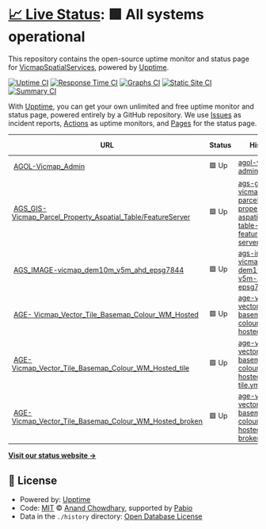 # [📈 Live Status](https://VicmapSpatialServices.github.io/vicmap-upptime): <!--live status--> **🟩 All systems operational**

This repository contains the open-source uptime monitor and status page for [VicmapSpatialServices](https://VicmapSpatialServices.github.io/vicmap-upptime), powered by [Upptime](https://github.com/upptime/upptime).

[![Uptime CI](https://github.com/VicmapSpatialServices/vicmap-upptime/workflows/Uptime%20CI/badge.svg)](https://github.com/VicmapSpatialServices/vicmap-upptime/actions?query=workflow%3A%22Uptime+CI%22)
[![Response Time CI](https://github.com/VicmapSpatialServices/vicmap-upptime/workflows/Response%20Time%20CI/badge.svg)](https://github.com/VicmapSpatialServices/vicmap-upptime/actions?query=workflow%3A%22Response+Time+CI%22)
[![Graphs CI](https://github.com/VicmapSpatialServices/vicmap-upptime/workflows/Graphs%20CI/badge.svg)](https://github.com/VicmapSpatialServices/vicmap-upptime/actions?query=workflow%3A%22Graphs+CI%22)
[![Static Site CI](https://github.com/VicmapSpatialServices/vicmap-upptime/workflows/Static%20Site%20CI/badge.svg)](https://github.com/VicmapSpatialServices/vicmap-upptime/actions?query=workflow%3A%22Static+Site+CI%22)
[![Summary CI](https://github.com/VicmapSpatialServices/vicmap-upptime/workflows/Summary%20CI/badge.svg)](https://github.com/VicmapSpatialServices/vicmap-upptime/actions?query=workflow%3A%22Summary+CI%22)

With [Upptime](https://upptime.js.org), you can get your own unlimited and free uptime monitor and status page, powered entirely by a GitHub repository. We use [Issues](https://github.com/VicmapSpatialServices/vicmap-upptime/issues) as incident reports, [Actions](https://github.com/VicmapSpatialServices/vicmap-upptime/actions) as uptime monitors, and [Pages](https://VicmapSpatialServices.github.io/vicmap-upptime) for the status page.

<!--start: status pages-->
<!-- This summary is generated by Upptime (https://github.com/upptime/upptime) -->
<!-- Do not edit this manually, your changes will be overwritten -->
<!-- prettier-ignore -->
| URL | Status | History | Response Time | Uptime |
| --- | ------ | ------- | ------------- | ------ |
| <img alt="" src="https://icons.duckduckgo.com/ip3/services6.arcgis.com.ico" height="13"> [AGOL-Vicmap_Admin](https://services6.arcgis.com/GB33F62SbDxJjwEL/ArcGIS/rest/services/Vicmap_Admin/FeatureServer/0/query?where=1%3D1&resultRecordCount=1&sqlFormat=none&f=pjson) | 🟩 Up | [agol-vicmap-admin.yml](https://github.com/Niko361/upptime-test/commits/HEAD/history/agol-vicmap-admin.yml) | <details><summary><img alt="Response time graph" src="./graphs/agol-vicmap-admin/response-time-week.png" height="20"> 197ms</summary><br><a href="https://Niko361.github.io/upptime-test/history/agol-vicmap-admin"><img alt="Response time 197" src="https://img.shields.io/endpoint?url=https%3A%2F%2Fraw.githubusercontent.com%2FNiko361%2Fupptime-test%2FHEAD%2Fapi%2Fagol-vicmap-admin%2Fresponse-time.json"></a><br><a href="https://Niko361.github.io/upptime-test/history/agol-vicmap-admin"><img alt="24-hour response time 197" src="https://img.shields.io/endpoint?url=https%3A%2F%2Fraw.githubusercontent.com%2FNiko361%2Fupptime-test%2FHEAD%2Fapi%2Fagol-vicmap-admin%2Fresponse-time-day.json"></a><br><a href="https://Niko361.github.io/upptime-test/history/agol-vicmap-admin"><img alt="7-day response time 197" src="https://img.shields.io/endpoint?url=https%3A%2F%2Fraw.githubusercontent.com%2FNiko361%2Fupptime-test%2FHEAD%2Fapi%2Fagol-vicmap-admin%2Fresponse-time-week.json"></a><br><a href="https://Niko361.github.io/upptime-test/history/agol-vicmap-admin"><img alt="30-day response time 197" src="https://img.shields.io/endpoint?url=https%3A%2F%2Fraw.githubusercontent.com%2FNiko361%2Fupptime-test%2FHEAD%2Fapi%2Fagol-vicmap-admin%2Fresponse-time-month.json"></a><br><a href="https://Niko361.github.io/upptime-test/history/agol-vicmap-admin"><img alt="1-year response time 197" src="https://img.shields.io/endpoint?url=https%3A%2F%2Fraw.githubusercontent.com%2FNiko361%2Fupptime-test%2FHEAD%2Fapi%2Fagol-vicmap-admin%2Fresponse-time-year.json"></a></details> | <details><summary><a href="https://Niko361.github.io/upptime-test/history/agol-vicmap-admin">100.00%</a></summary><a href="https://Niko361.github.io/upptime-test/history/agol-vicmap-admin"><img alt="All-time uptime 100.00%" src="https://img.shields.io/endpoint?url=https%3A%2F%2Fraw.githubusercontent.com%2FNiko361%2Fupptime-test%2FHEAD%2Fapi%2Fagol-vicmap-admin%2Fuptime.json"></a><br><a href="https://Niko361.github.io/upptime-test/history/agol-vicmap-admin"><img alt="24-hour uptime 100.00%" src="https://img.shields.io/endpoint?url=https%3A%2F%2Fraw.githubusercontent.com%2FNiko361%2Fupptime-test%2FHEAD%2Fapi%2Fagol-vicmap-admin%2Fuptime-day.json"></a><br><a href="https://Niko361.github.io/upptime-test/history/agol-vicmap-admin"><img alt="7-day uptime 100.00%" src="https://img.shields.io/endpoint?url=https%3A%2F%2Fraw.githubusercontent.com%2FNiko361%2Fupptime-test%2FHEAD%2Fapi%2Fagol-vicmap-admin%2Fuptime-week.json"></a><br><a href="https://Niko361.github.io/upptime-test/history/agol-vicmap-admin"><img alt="30-day uptime 100.00%" src="https://img.shields.io/endpoint?url=https%3A%2F%2Fraw.githubusercontent.com%2FNiko361%2Fupptime-test%2FHEAD%2Fapi%2Fagol-vicmap-admin%2Fuptime-month.json"></a><br><a href="https://Niko361.github.io/upptime-test/history/agol-vicmap-admin"><img alt="1-year uptime 100.00%" src="https://img.shields.io/endpoint?url=https%3A%2F%2Fraw.githubusercontent.com%2FNiko361%2Fupptime-test%2FHEAD%2Fapi%2Fagol-vicmap-admin%2Fuptime-year.json"></a></details>
| <img alt="" src="https://icons.duckduckgo.com/ip3/vicmap.land.vic.gov.au.ico" height="13"> [AGS_GIS- Vicmap_Parcel_Property_Aspatial_Table/FeatureServer](https://vicmap.land.vic.gov.au/agsgis/rest/services/vicmap/Vicmap_Parcel_Property_Aspatial_Table/FeatureServer/0/query?where=1%3D1&resultRecordCount=1&f=pjson) | 🟩 Up | [ags-gis-vicmap-parcel-property-aspatial-table-feature-server.yml](https://github.com/Niko361/upptime-test/commits/HEAD/history/ags-gis-vicmap-parcel-property-aspatial-table-feature-server.yml) | <details><summary><img alt="Response time graph" src="./graphs/ags-gis-vicmap-parcel-property-aspatial-table-feature-server/response-time-week.png" height="20"> 808ms</summary><br><a href="https://Niko361.github.io/upptime-test/history/ags-gis-vicmap-parcel-property-aspatial-table-feature-server"><img alt="Response time 808" src="https://img.shields.io/endpoint?url=https%3A%2F%2Fraw.githubusercontent.com%2FNiko361%2Fupptime-test%2FHEAD%2Fapi%2Fags-gis-vicmap-parcel-property-aspatial-table-feature-server%2Fresponse-time.json"></a><br><a href="https://Niko361.github.io/upptime-test/history/ags-gis-vicmap-parcel-property-aspatial-table-feature-server"><img alt="24-hour response time 808" src="https://img.shields.io/endpoint?url=https%3A%2F%2Fraw.githubusercontent.com%2FNiko361%2Fupptime-test%2FHEAD%2Fapi%2Fags-gis-vicmap-parcel-property-aspatial-table-feature-server%2Fresponse-time-day.json"></a><br><a href="https://Niko361.github.io/upptime-test/history/ags-gis-vicmap-parcel-property-aspatial-table-feature-server"><img alt="7-day response time 808" src="https://img.shields.io/endpoint?url=https%3A%2F%2Fraw.githubusercontent.com%2FNiko361%2Fupptime-test%2FHEAD%2Fapi%2Fags-gis-vicmap-parcel-property-aspatial-table-feature-server%2Fresponse-time-week.json"></a><br><a href="https://Niko361.github.io/upptime-test/history/ags-gis-vicmap-parcel-property-aspatial-table-feature-server"><img alt="30-day response time 808" src="https://img.shields.io/endpoint?url=https%3A%2F%2Fraw.githubusercontent.com%2FNiko361%2Fupptime-test%2FHEAD%2Fapi%2Fags-gis-vicmap-parcel-property-aspatial-table-feature-server%2Fresponse-time-month.json"></a><br><a href="https://Niko361.github.io/upptime-test/history/ags-gis-vicmap-parcel-property-aspatial-table-feature-server"><img alt="1-year response time 808" src="https://img.shields.io/endpoint?url=https%3A%2F%2Fraw.githubusercontent.com%2FNiko361%2Fupptime-test%2FHEAD%2Fapi%2Fags-gis-vicmap-parcel-property-aspatial-table-feature-server%2Fresponse-time-year.json"></a></details> | <details><summary><a href="https://Niko361.github.io/upptime-test/history/ags-gis-vicmap-parcel-property-aspatial-table-feature-server">100.00%</a></summary><a href="https://Niko361.github.io/upptime-test/history/ags-gis-vicmap-parcel-property-aspatial-table-feature-server"><img alt="All-time uptime 100.00%" src="https://img.shields.io/endpoint?url=https%3A%2F%2Fraw.githubusercontent.com%2FNiko361%2Fupptime-test%2FHEAD%2Fapi%2Fags-gis-vicmap-parcel-property-aspatial-table-feature-server%2Fuptime.json"></a><br><a href="https://Niko361.github.io/upptime-test/history/ags-gis-vicmap-parcel-property-aspatial-table-feature-server"><img alt="24-hour uptime 100.00%" src="https://img.shields.io/endpoint?url=https%3A%2F%2Fraw.githubusercontent.com%2FNiko361%2Fupptime-test%2FHEAD%2Fapi%2Fags-gis-vicmap-parcel-property-aspatial-table-feature-server%2Fuptime-day.json"></a><br><a href="https://Niko361.github.io/upptime-test/history/ags-gis-vicmap-parcel-property-aspatial-table-feature-server"><img alt="7-day uptime 100.00%" src="https://img.shields.io/endpoint?url=https%3A%2F%2Fraw.githubusercontent.com%2FNiko361%2Fupptime-test%2FHEAD%2Fapi%2Fags-gis-vicmap-parcel-property-aspatial-table-feature-server%2Fuptime-week.json"></a><br><a href="https://Niko361.github.io/upptime-test/history/ags-gis-vicmap-parcel-property-aspatial-table-feature-server"><img alt="30-day uptime 100.00%" src="https://img.shields.io/endpoint?url=https%3A%2F%2Fraw.githubusercontent.com%2FNiko361%2Fupptime-test%2FHEAD%2Fapi%2Fags-gis-vicmap-parcel-property-aspatial-table-feature-server%2Fuptime-month.json"></a><br><a href="https://Niko361.github.io/upptime-test/history/ags-gis-vicmap-parcel-property-aspatial-table-feature-server"><img alt="1-year uptime 100.00%" src="https://img.shields.io/endpoint?url=https%3A%2F%2Fraw.githubusercontent.com%2FNiko361%2Fupptime-test%2FHEAD%2Fapi%2Fags-gis-vicmap-parcel-property-aspatial-table-feature-server%2Fuptime-year.json"></a></details>
| <img alt="" src="https://icons.duckduckgo.com/ip3/vicmap.land.vic.gov.au.ico" height="13"> [AGS_IMAGE-vicmap_dem10m_v5m_ahd_epsg7844](https://vicmap.land.vic.gov.au/agsimage/rest/services/elevation/vicmap_dem10m_v5m_ahd_epsg7844/ImageServer/query?where=1%3D1&resultRecordCount=1&f=pjson) | 🟩 Up | [ags-image-vicmap-dem10m-v5m-ahd-epsg7844.yml](https://github.com/Niko361/upptime-test/commits/HEAD/history/ags-image-vicmap-dem10m-v5m-ahd-epsg7844.yml) | <details><summary><img alt="Response time graph" src="./graphs/ags-image-vicmap-dem10m-v5m-ahd-epsg7844/response-time-week.png" height="20"> 203ms</summary><br><a href="https://Niko361.github.io/upptime-test/history/ags-image-vicmap-dem10m-v5m-ahd-epsg7844"><img alt="Response time 203" src="https://img.shields.io/endpoint?url=https%3A%2F%2Fraw.githubusercontent.com%2FNiko361%2Fupptime-test%2FHEAD%2Fapi%2Fags-image-vicmap-dem10m-v5m-ahd-epsg7844%2Fresponse-time.json"></a><br><a href="https://Niko361.github.io/upptime-test/history/ags-image-vicmap-dem10m-v5m-ahd-epsg7844"><img alt="24-hour response time 203" src="https://img.shields.io/endpoint?url=https%3A%2F%2Fraw.githubusercontent.com%2FNiko361%2Fupptime-test%2FHEAD%2Fapi%2Fags-image-vicmap-dem10m-v5m-ahd-epsg7844%2Fresponse-time-day.json"></a><br><a href="https://Niko361.github.io/upptime-test/history/ags-image-vicmap-dem10m-v5m-ahd-epsg7844"><img alt="7-day response time 203" src="https://img.shields.io/endpoint?url=https%3A%2F%2Fraw.githubusercontent.com%2FNiko361%2Fupptime-test%2FHEAD%2Fapi%2Fags-image-vicmap-dem10m-v5m-ahd-epsg7844%2Fresponse-time-week.json"></a><br><a href="https://Niko361.github.io/upptime-test/history/ags-image-vicmap-dem10m-v5m-ahd-epsg7844"><img alt="30-day response time 203" src="https://img.shields.io/endpoint?url=https%3A%2F%2Fraw.githubusercontent.com%2FNiko361%2Fupptime-test%2FHEAD%2Fapi%2Fags-image-vicmap-dem10m-v5m-ahd-epsg7844%2Fresponse-time-month.json"></a><br><a href="https://Niko361.github.io/upptime-test/history/ags-image-vicmap-dem10m-v5m-ahd-epsg7844"><img alt="1-year response time 203" src="https://img.shields.io/endpoint?url=https%3A%2F%2Fraw.githubusercontent.com%2FNiko361%2Fupptime-test%2FHEAD%2Fapi%2Fags-image-vicmap-dem10m-v5m-ahd-epsg7844%2Fresponse-time-year.json"></a></details> | <details><summary><a href="https://Niko361.github.io/upptime-test/history/ags-image-vicmap-dem10m-v5m-ahd-epsg7844">100.00%</a></summary><a href="https://Niko361.github.io/upptime-test/history/ags-image-vicmap-dem10m-v5m-ahd-epsg7844"><img alt="All-time uptime 100.00%" src="https://img.shields.io/endpoint?url=https%3A%2F%2Fraw.githubusercontent.com%2FNiko361%2Fupptime-test%2FHEAD%2Fapi%2Fags-image-vicmap-dem10m-v5m-ahd-epsg7844%2Fuptime.json"></a><br><a href="https://Niko361.github.io/upptime-test/history/ags-image-vicmap-dem10m-v5m-ahd-epsg7844"><img alt="24-hour uptime 100.00%" src="https://img.shields.io/endpoint?url=https%3A%2F%2Fraw.githubusercontent.com%2FNiko361%2Fupptime-test%2FHEAD%2Fapi%2Fags-image-vicmap-dem10m-v5m-ahd-epsg7844%2Fuptime-day.json"></a><br><a href="https://Niko361.github.io/upptime-test/history/ags-image-vicmap-dem10m-v5m-ahd-epsg7844"><img alt="7-day uptime 100.00%" src="https://img.shields.io/endpoint?url=https%3A%2F%2Fraw.githubusercontent.com%2FNiko361%2Fupptime-test%2FHEAD%2Fapi%2Fags-image-vicmap-dem10m-v5m-ahd-epsg7844%2Fuptime-week.json"></a><br><a href="https://Niko361.github.io/upptime-test/history/ags-image-vicmap-dem10m-v5m-ahd-epsg7844"><img alt="30-day uptime 100.00%" src="https://img.shields.io/endpoint?url=https%3A%2F%2Fraw.githubusercontent.com%2FNiko361%2Fupptime-test%2FHEAD%2Fapi%2Fags-image-vicmap-dem10m-v5m-ahd-epsg7844%2Fuptime-month.json"></a><br><a href="https://Niko361.github.io/upptime-test/history/ags-image-vicmap-dem10m-v5m-ahd-epsg7844"><img alt="1-year uptime 100.00%" src="https://img.shields.io/endpoint?url=https%3A%2F%2Fraw.githubusercontent.com%2FNiko361%2Fupptime-test%2FHEAD%2Fapi%2Fags-image-vicmap-dem10m-v5m-ahd-epsg7844%2Fuptime-year.json"></a></details>
| <img alt="" src="https://icons.duckduckgo.com/ip3/vicmap.land.vic.gov.au.ico" height="13"> [AGE- Vicmap_Vector_Tile_Basemap_Colour_WM_Hosted](https://vicmap.land.vic.gov.au/hosting/rest/services/Hosted/Vicmap_Vector_Tile_Basemap_Colour_WM_Hosted/VectorTileServer) | 🟩 Up | [age-vicmap-vector-tile-basemap-colour-wm-hosted.yml](https://github.com/Niko361/upptime-test/commits/HEAD/history/age-vicmap-vector-tile-basemap-colour-wm-hosted.yml) | <details><summary><img alt="Response time graph" src="./graphs/age-vicmap-vector-tile-basemap-colour-wm-hosted/response-time-week.png" height="20"> 333ms</summary><br><a href="https://Niko361.github.io/upptime-test/history/age-vicmap-vector-tile-basemap-colour-wm-hosted"><img alt="Response time 333" src="https://img.shields.io/endpoint?url=https%3A%2F%2Fraw.githubusercontent.com%2FNiko361%2Fupptime-test%2FHEAD%2Fapi%2Fage-vicmap-vector-tile-basemap-colour-wm-hosted%2Fresponse-time.json"></a><br><a href="https://Niko361.github.io/upptime-test/history/age-vicmap-vector-tile-basemap-colour-wm-hosted"><img alt="24-hour response time 333" src="https://img.shields.io/endpoint?url=https%3A%2F%2Fraw.githubusercontent.com%2FNiko361%2Fupptime-test%2FHEAD%2Fapi%2Fage-vicmap-vector-tile-basemap-colour-wm-hosted%2Fresponse-time-day.json"></a><br><a href="https://Niko361.github.io/upptime-test/history/age-vicmap-vector-tile-basemap-colour-wm-hosted"><img alt="7-day response time 333" src="https://img.shields.io/endpoint?url=https%3A%2F%2Fraw.githubusercontent.com%2FNiko361%2Fupptime-test%2FHEAD%2Fapi%2Fage-vicmap-vector-tile-basemap-colour-wm-hosted%2Fresponse-time-week.json"></a><br><a href="https://Niko361.github.io/upptime-test/history/age-vicmap-vector-tile-basemap-colour-wm-hosted"><img alt="30-day response time 333" src="https://img.shields.io/endpoint?url=https%3A%2F%2Fraw.githubusercontent.com%2FNiko361%2Fupptime-test%2FHEAD%2Fapi%2Fage-vicmap-vector-tile-basemap-colour-wm-hosted%2Fresponse-time-month.json"></a><br><a href="https://Niko361.github.io/upptime-test/history/age-vicmap-vector-tile-basemap-colour-wm-hosted"><img alt="1-year response time 333" src="https://img.shields.io/endpoint?url=https%3A%2F%2Fraw.githubusercontent.com%2FNiko361%2Fupptime-test%2FHEAD%2Fapi%2Fage-vicmap-vector-tile-basemap-colour-wm-hosted%2Fresponse-time-year.json"></a></details> | <details><summary><a href="https://Niko361.github.io/upptime-test/history/age-vicmap-vector-tile-basemap-colour-wm-hosted">100.00%</a></summary><a href="https://Niko361.github.io/upptime-test/history/age-vicmap-vector-tile-basemap-colour-wm-hosted"><img alt="All-time uptime 100.00%" src="https://img.shields.io/endpoint?url=https%3A%2F%2Fraw.githubusercontent.com%2FNiko361%2Fupptime-test%2FHEAD%2Fapi%2Fage-vicmap-vector-tile-basemap-colour-wm-hosted%2Fuptime.json"></a><br><a href="https://Niko361.github.io/upptime-test/history/age-vicmap-vector-tile-basemap-colour-wm-hosted"><img alt="24-hour uptime 100.00%" src="https://img.shields.io/endpoint?url=https%3A%2F%2Fraw.githubusercontent.com%2FNiko361%2Fupptime-test%2FHEAD%2Fapi%2Fage-vicmap-vector-tile-basemap-colour-wm-hosted%2Fuptime-day.json"></a><br><a href="https://Niko361.github.io/upptime-test/history/age-vicmap-vector-tile-basemap-colour-wm-hosted"><img alt="7-day uptime 100.00%" src="https://img.shields.io/endpoint?url=https%3A%2F%2Fraw.githubusercontent.com%2FNiko361%2Fupptime-test%2FHEAD%2Fapi%2Fage-vicmap-vector-tile-basemap-colour-wm-hosted%2Fuptime-week.json"></a><br><a href="https://Niko361.github.io/upptime-test/history/age-vicmap-vector-tile-basemap-colour-wm-hosted"><img alt="30-day uptime 100.00%" src="https://img.shields.io/endpoint?url=https%3A%2F%2Fraw.githubusercontent.com%2FNiko361%2Fupptime-test%2FHEAD%2Fapi%2Fage-vicmap-vector-tile-basemap-colour-wm-hosted%2Fuptime-month.json"></a><br><a href="https://Niko361.github.io/upptime-test/history/age-vicmap-vector-tile-basemap-colour-wm-hosted"><img alt="1-year uptime 100.00%" src="https://img.shields.io/endpoint?url=https%3A%2F%2Fraw.githubusercontent.com%2FNiko361%2Fupptime-test%2FHEAD%2Fapi%2Fage-vicmap-vector-tile-basemap-colour-wm-hosted%2Fuptime-year.json"></a></details>
| <img alt="" src="https://icons.duckduckgo.com/ip3/vicmap.land.vic.gov.au.ico" height="13"> [AGE- Vicmap_Vector_Tile_Basemap_Colour_WM_Hosted_tile](https://vicmap.land.vic.gov.au/hosting/rest/services/Hosted/Vicmap_Vector_Tile_Basemap_Colour_WM_Hosted/VectorTileServer/tile/0/0/0.pbf) | 🟩 Up | [age-vicmap-vector-tile-basemap-colour-wm-hosted-tile.yml](https://github.com/Niko361/upptime-test/commits/HEAD/history/age-vicmap-vector-tile-basemap-colour-wm-hosted-tile.yml) | <details><summary><img alt="Response time graph" src="./graphs/age-vicmap-vector-tile-basemap-colour-wm-hosted-tile/response-time-week.png" height="20"> 198ms</summary><br><a href="https://Niko361.github.io/upptime-test/history/age-vicmap-vector-tile-basemap-colour-wm-hosted-tile"><img alt="Response time 198" src="https://img.shields.io/endpoint?url=https%3A%2F%2Fraw.githubusercontent.com%2FNiko361%2Fupptime-test%2FHEAD%2Fapi%2Fage-vicmap-vector-tile-basemap-colour-wm-hosted-tile%2Fresponse-time.json"></a><br><a href="https://Niko361.github.io/upptime-test/history/age-vicmap-vector-tile-basemap-colour-wm-hosted-tile"><img alt="24-hour response time 198" src="https://img.shields.io/endpoint?url=https%3A%2F%2Fraw.githubusercontent.com%2FNiko361%2Fupptime-test%2FHEAD%2Fapi%2Fage-vicmap-vector-tile-basemap-colour-wm-hosted-tile%2Fresponse-time-day.json"></a><br><a href="https://Niko361.github.io/upptime-test/history/age-vicmap-vector-tile-basemap-colour-wm-hosted-tile"><img alt="7-day response time 198" src="https://img.shields.io/endpoint?url=https%3A%2F%2Fraw.githubusercontent.com%2FNiko361%2Fupptime-test%2FHEAD%2Fapi%2Fage-vicmap-vector-tile-basemap-colour-wm-hosted-tile%2Fresponse-time-week.json"></a><br><a href="https://Niko361.github.io/upptime-test/history/age-vicmap-vector-tile-basemap-colour-wm-hosted-tile"><img alt="30-day response time 198" src="https://img.shields.io/endpoint?url=https%3A%2F%2Fraw.githubusercontent.com%2FNiko361%2Fupptime-test%2FHEAD%2Fapi%2Fage-vicmap-vector-tile-basemap-colour-wm-hosted-tile%2Fresponse-time-month.json"></a><br><a href="https://Niko361.github.io/upptime-test/history/age-vicmap-vector-tile-basemap-colour-wm-hosted-tile"><img alt="1-year response time 198" src="https://img.shields.io/endpoint?url=https%3A%2F%2Fraw.githubusercontent.com%2FNiko361%2Fupptime-test%2FHEAD%2Fapi%2Fage-vicmap-vector-tile-basemap-colour-wm-hosted-tile%2Fresponse-time-year.json"></a></details> | <details><summary><a href="https://Niko361.github.io/upptime-test/history/age-vicmap-vector-tile-basemap-colour-wm-hosted-tile">100.00%</a></summary><a href="https://Niko361.github.io/upptime-test/history/age-vicmap-vector-tile-basemap-colour-wm-hosted-tile"><img alt="All-time uptime 100.00%" src="https://img.shields.io/endpoint?url=https%3A%2F%2Fraw.githubusercontent.com%2FNiko361%2Fupptime-test%2FHEAD%2Fapi%2Fage-vicmap-vector-tile-basemap-colour-wm-hosted-tile%2Fuptime.json"></a><br><a href="https://Niko361.github.io/upptime-test/history/age-vicmap-vector-tile-basemap-colour-wm-hosted-tile"><img alt="24-hour uptime 100.00%" src="https://img.shields.io/endpoint?url=https%3A%2F%2Fraw.githubusercontent.com%2FNiko361%2Fupptime-test%2FHEAD%2Fapi%2Fage-vicmap-vector-tile-basemap-colour-wm-hosted-tile%2Fuptime-day.json"></a><br><a href="https://Niko361.github.io/upptime-test/history/age-vicmap-vector-tile-basemap-colour-wm-hosted-tile"><img alt="7-day uptime 100.00%" src="https://img.shields.io/endpoint?url=https%3A%2F%2Fraw.githubusercontent.com%2FNiko361%2Fupptime-test%2FHEAD%2Fapi%2Fage-vicmap-vector-tile-basemap-colour-wm-hosted-tile%2Fuptime-week.json"></a><br><a href="https://Niko361.github.io/upptime-test/history/age-vicmap-vector-tile-basemap-colour-wm-hosted-tile"><img alt="30-day uptime 100.00%" src="https://img.shields.io/endpoint?url=https%3A%2F%2Fraw.githubusercontent.com%2FNiko361%2Fupptime-test%2FHEAD%2Fapi%2Fage-vicmap-vector-tile-basemap-colour-wm-hosted-tile%2Fuptime-month.json"></a><br><a href="https://Niko361.github.io/upptime-test/history/age-vicmap-vector-tile-basemap-colour-wm-hosted-tile"><img alt="1-year uptime 100.00%" src="https://img.shields.io/endpoint?url=https%3A%2F%2Fraw.githubusercontent.com%2FNiko361%2Fupptime-test%2FHEAD%2Fapi%2Fage-vicmap-vector-tile-basemap-colour-wm-hosted-tile%2Fuptime-year.json"></a></details>
| <img alt="" src="https://icons.duckduckgo.com/ip3/vicmap.land.vic.gov.au.ico" height="13"> [AGE- Vicmap_Vector_Tile_Basemap_Colour_WM_Hosted_broken](https://vicmap.land.vic.gov.au/hosting/rest/services/Hosted/Vicmap_Vector_Tile_Basemap_Colour_WM_Hosted_broken/VectorTileServer) | 🟩 Up | [age-vicmap-vector-tile-basemap-colour-wm-hosted-broken.yml](https://github.com/Niko361/upptime-test/commits/HEAD/history/age-vicmap-vector-tile-basemap-colour-wm-hosted-broken.yml) | <details><summary><img alt="Response time graph" src="./graphs/age-vicmap-vector-tile-basemap-colour-wm-hosted-broken/response-time-week.png" height="20"> 455ms</summary><br><a href="https://Niko361.github.io/upptime-test/history/age-vicmap-vector-tile-basemap-colour-wm-hosted-broken"><img alt="Response time 455" src="https://img.shields.io/endpoint?url=https%3A%2F%2Fraw.githubusercontent.com%2FNiko361%2Fupptime-test%2FHEAD%2Fapi%2Fage-vicmap-vector-tile-basemap-colour-wm-hosted-broken%2Fresponse-time.json"></a><br><a href="https://Niko361.github.io/upptime-test/history/age-vicmap-vector-tile-basemap-colour-wm-hosted-broken"><img alt="24-hour response time 455" src="https://img.shields.io/endpoint?url=https%3A%2F%2Fraw.githubusercontent.com%2FNiko361%2Fupptime-test%2FHEAD%2Fapi%2Fage-vicmap-vector-tile-basemap-colour-wm-hosted-broken%2Fresponse-time-day.json"></a><br><a href="https://Niko361.github.io/upptime-test/history/age-vicmap-vector-tile-basemap-colour-wm-hosted-broken"><img alt="7-day response time 455" src="https://img.shields.io/endpoint?url=https%3A%2F%2Fraw.githubusercontent.com%2FNiko361%2Fupptime-test%2FHEAD%2Fapi%2Fage-vicmap-vector-tile-basemap-colour-wm-hosted-broken%2Fresponse-time-week.json"></a><br><a href="https://Niko361.github.io/upptime-test/history/age-vicmap-vector-tile-basemap-colour-wm-hosted-broken"><img alt="30-day response time 455" src="https://img.shields.io/endpoint?url=https%3A%2F%2Fraw.githubusercontent.com%2FNiko361%2Fupptime-test%2FHEAD%2Fapi%2Fage-vicmap-vector-tile-basemap-colour-wm-hosted-broken%2Fresponse-time-month.json"></a><br><a href="https://Niko361.github.io/upptime-test/history/age-vicmap-vector-tile-basemap-colour-wm-hosted-broken"><img alt="1-year response time 455" src="https://img.shields.io/endpoint?url=https%3A%2F%2Fraw.githubusercontent.com%2FNiko361%2Fupptime-test%2FHEAD%2Fapi%2Fage-vicmap-vector-tile-basemap-colour-wm-hosted-broken%2Fresponse-time-year.json"></a></details> | <details><summary><a href="https://Niko361.github.io/upptime-test/history/age-vicmap-vector-tile-basemap-colour-wm-hosted-broken">100.00%</a></summary><a href="https://Niko361.github.io/upptime-test/history/age-vicmap-vector-tile-basemap-colour-wm-hosted-broken"><img alt="All-time uptime 100.00%" src="https://img.shields.io/endpoint?url=https%3A%2F%2Fraw.githubusercontent.com%2FNiko361%2Fupptime-test%2FHEAD%2Fapi%2Fage-vicmap-vector-tile-basemap-colour-wm-hosted-broken%2Fuptime.json"></a><br><a href="https://Niko361.github.io/upptime-test/history/age-vicmap-vector-tile-basemap-colour-wm-hosted-broken"><img alt="24-hour uptime 100.00%" src="https://img.shields.io/endpoint?url=https%3A%2F%2Fraw.githubusercontent.com%2FNiko361%2Fupptime-test%2FHEAD%2Fapi%2Fage-vicmap-vector-tile-basemap-colour-wm-hosted-broken%2Fuptime-day.json"></a><br><a href="https://Niko361.github.io/upptime-test/history/age-vicmap-vector-tile-basemap-colour-wm-hosted-broken"><img alt="7-day uptime 100.00%" src="https://img.shields.io/endpoint?url=https%3A%2F%2Fraw.githubusercontent.com%2FNiko361%2Fupptime-test%2FHEAD%2Fapi%2Fage-vicmap-vector-tile-basemap-colour-wm-hosted-broken%2Fuptime-week.json"></a><br><a href="https://Niko361.github.io/upptime-test/history/age-vicmap-vector-tile-basemap-colour-wm-hosted-broken"><img alt="30-day uptime 100.00%" src="https://img.shields.io/endpoint?url=https%3A%2F%2Fraw.githubusercontent.com%2FNiko361%2Fupptime-test%2FHEAD%2Fapi%2Fage-vicmap-vector-tile-basemap-colour-wm-hosted-broken%2Fuptime-month.json"></a><br><a href="https://Niko361.github.io/upptime-test/history/age-vicmap-vector-tile-basemap-colour-wm-hosted-broken"><img alt="1-year uptime 100.00%" src="https://img.shields.io/endpoint?url=https%3A%2F%2Fraw.githubusercontent.com%2FNiko361%2Fupptime-test%2FHEAD%2Fapi%2Fage-vicmap-vector-tile-basemap-colour-wm-hosted-broken%2Fuptime-year.json"></a></details>

<!--end: status pages-->

[**Visit our status website →**](https://VicmapSpatialServices.github.io/vicmap-upptime)

## 📄 License

- Powered by: [Upptime](https://github.com/upptime/upptime)
- Code: [MIT](./LICENSE) © [Anand Chowdhary](https://anandchowdhary.com), supported by [Pabio](https://pabio.com)
- Data in the `./history` directory: [Open Database License](https://opendatacommons.org/licenses/odbl/1-0/)
